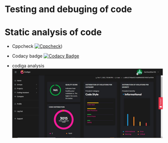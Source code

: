 # Testing and debuging of code

# Static analysis of code
  - Cppcheck
[![Cppcheck](https://github.com/harshvardhan745/M1_DepartmentalStoreManagementSystem_Application/actions/workflows/Static-check.yml/badge.svg)](https://github.com/harshvardhan745/M1_DepartmentalStoreManagementSystem_Application/actions/workflows/Static-check.yml))

  - Codacy badge
[![Codacy Badge](https://app.codacy.com/project/badge/Grade/ae44b63bd40a416d95aaf6ab8db4b54b)](https://www.codacy.com/gh/harshvardhan745/M1_DepartmentalStoreManagementSystem_Application/dashboard?utm_source=github.com&amp;utm_medium=referral&amp;utm_content=harshvardhan745/M1_DepartmentalStoreManagementSystem_Application&amp;utm_campaign=Badge_Grade)

  - codiga analysis
![](7_Others/codiga.JPG)
